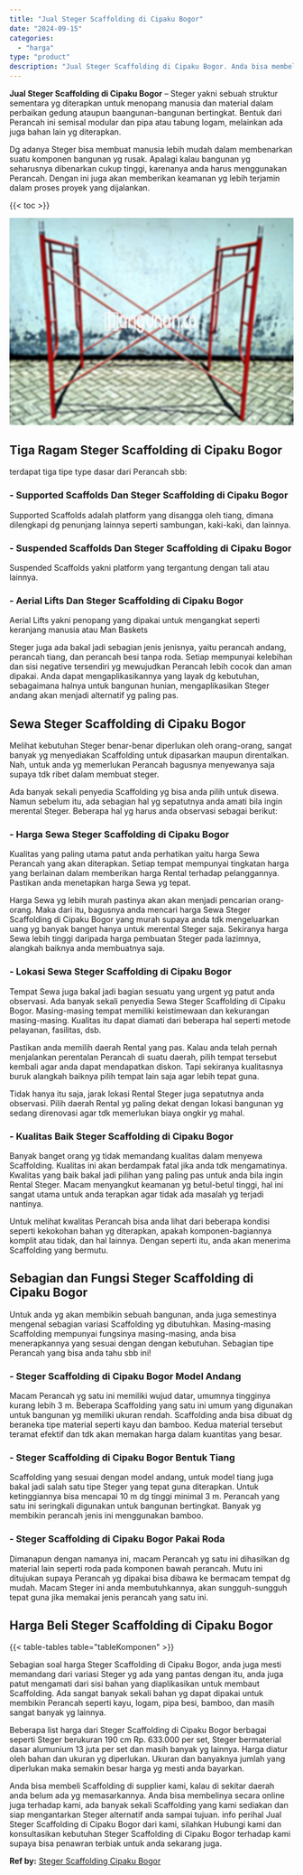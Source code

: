 ```yaml
---
title: "Jual Steger Scaffolding di Cipaku Bogor"
date: "2024-09-15"
categories: 
  - "harga"
type: "product"
description: "Jual Steger Scaffolding di Cipaku Bogor. Anda bisa membeli Scaffolding di supplier kami, kalau di sekitar daerah anda belum ada yg memasarkannya. Anda bisa m..."
---
```


**Jual Steger Scaffolding di Cipaku Bogor** – Steger yakni sebuah struktur sementara yg diterapkan untuk menopang manusia dan material dalam perbaikan gedung ataupun baangunan-bangunan bertingkat. Bentuk dari Perancah ini semisal modular dan pipa atau tabung logam, melainkan ada juga bahan lain yg diterapkan.

Dg adanya Steger bisa membuat manusia lebih mudah dalam membenarkan suatu komponen bangunan yg rusak. Apalagi kalau bangunan yg seharusnya dibenarkan cukup tinggi, karenanya anda harus menggunakan Perancah. Dengan ini juga akan memberikan keamanan yg lebih terjamin dalam proses proyek yang dijalankan.

{{< toc >}}

![Jual Steger Scaffolding di Cipaku Bogor](/images/sewa-scaffolding-steger-01.png)

## Tiga Ragam Steger Scaffolding di Cipaku Bogor

terdapat tiga tipe type dasar dari Perancah sbb:

### \- Supported Scaffolds Dan Steger Scaffolding di Cipaku Bogor

Supported Scaffolds adalah platform yang disangga oleh tiang, dimana dilengkapi dg penunjang lainnya seperti sambungan, kaki-kaki, dan lainnya.

### \- Suspended Scaffolds Dan Steger Scaffolding di Cipaku Bogor

Suspended Scaffolds yakni platform yang tergantung dengan tali atau lainnya.

### \- Aerial Lifts Dan Steger Scaffolding di Cipaku Bogor

Aerial Lifts yakni penopang yang dipakai untuk mengangkat seperti keranjang manusia atau Man Baskets

Steger juga ada bakal jadi sebagian jenis jenisnya, yaitu perancah andang, perancah tiang, dan perancah besi tanpa roda. Setiap mempunyai kelebihan dan sisi negative tersendiri yg mewujudkan Perancah lebih cocok dan aman dipakai. Anda dapat mengaplikasikannya yang layak dg kebutuhan, sebagaimana halnya untuk bangunan hunian, mengaplikasikan Steger andang akan menjadi alternatif yg paling pas.

## Sewa Steger Scaffolding di Cipaku Bogor

Melihat kebutuhan Steger benar-benar diperlukan oleh orang-orang, sangat banyak yg menyediakan Scaffolding untuk dipasarkan maupun direntalkan. Nah, untuk anda yg memerlukan Perancah bagusnya menyewanya saja supaya tdk ribet dalam membuat steger.

Ada banyak sekali penyedia Scaffolding yg bisa anda pilih untuk disewa. Namun sebelum itu, ada sebagian hal yg sepatutnya anda amati bila ingin merental Steger. Beberapa hal yg harus anda observasi sebagai berikut:

### \- Harga Sewa Steger Scaffolding di Cipaku Bogor

Kualitas yang paling utama patut anda perhatikan yaitu harga Sewa Perancah yang akan diterapkan. Setiap tempat mempunyai tingkatan harga yang berlainan dalam memberikan harga Rental terhadap pelanggannya. Pastikan anda menetapkan harga Sewa yg tepat.

Harga Sewa yg lebih murah pastinya akan akan menjadi pencarian orang-orang. Maka dari itu, bagusnya anda mencari harga Sewa Steger Scaffolding di Cipaku Bogor yang murah supaya anda tdk mengeluarkan uang yg banyak banget hanya untuk merental Steger saja. Sekiranya harga Sewa lebih tinggi daripada harga pembuatan Steger pada lazimnya, alangkah baiknya anda membuatnya saja.

### \- Lokasi Sewa Steger Scaffolding di Cipaku Bogor

Tempat Sewa juga bakal jadi bagian sesuatu yang urgent yg patut anda observasi. Ada banyak sekali penyedia Sewa Steger Scaffolding di Cipaku Bogor. Masing-masing tempat memiliki keistimewaan dan kekurangan masing-masing. Kualitas itu dapat diamati dari beberapa hal seperti metode pelayanan, fasilitas, dsb.

Pastikan anda memilih daerah Rental yang pas. Kalau anda telah pernah menjalankan perentalan Perancah di suatu daerah, pilih tempat tersebut kembali agar anda dapat mendapatkan diskon. Tapi sekiranya kualitasnya buruk alangkah baiknya pilih tempat lain saja agar lebih tepat guna.

Tidak hanya itu saja, jarak lokasi Rental Steger juga sepatutnya anda observasi. Pilih daerah Rental yg paling dekat dengan lokasi bangunan yg sedang direnovasi agar tdk memerlukan biaya ongkir yg mahal.

### \- Kualitas Baik Steger Scaffolding di Cipaku Bogor

Banyak banget orang yg tidak memandang kualitas dalam menyewa Scaffolding. Kualitas ini akan berdampak fatal jika anda tdk mengamatinya. Kwalitas yang baik bakal jadi pilihan yang paling pas untuk anda bila ingin Rental Steger. Macam menyangkut keamanan yg betul-betul tinggi, hal ini sangat utama untuk anda terapkan agar tidak ada masalah yg terjadi nantinya.

Untuk melihat kwalitas Perancah bisa anda lihat dari beberapa kondisi seperti kekokohan bahan yg diterapkan, apakah komponen-bagiannya komplit atau tidak, dan hal lainnya. Dengan seperti itu, anda akan menerima Scaffolding yang bermutu.

## Sebagian dan Fungsi Steger Scaffolding di Cipaku Bogor

Untuk anda yg akan membikin sebuah bangunan, anda juga semestinya mengenal sebagian variasi Scaffolding yg dibutuhkan. Masing-masing Scaffolding mempunyai fungsinya masing-masing, anda bisa menerapkannya yang sesuai dengan dengan kebutuhan. Sebagian tipe Perancah yang bisa anda tahu sbb ini!

### \- Steger Scaffolding di Cipaku Bogor Model Andang

Macam Perancah yg satu ini memiliki wujud datar, umumnya tingginya kurang lebih 3 m. Beberapa Scaffolding yang satu ini umum yang digunakan untuk bangunan yg memiliki ukuran rendah. Scaffolding anda bisa dibuat dg beraneka tipe material seperti kayu dan bamboo. Kedua material tersebut teramat efektif dan tdk akan memakan harga dalam kuantitas yang besar.

### \- Steger Scaffolding di Cipaku Bogor Bentuk Tiang

Scaffolding yang sesuai dengan model andang, untuk model tiang juga bakal jadi salah satu tipe Steger yang tepat guna diterapkan. Untuk ketinggiannya bisa mencapai 10 m dg tinggi minimal 3 m. Perancah yang satu ini seringkali digunakan untuk bangunan bertingkat. Banyak yg membikin perancah jenis ini menggunakan bamboo.

### \- Steger Scaffolding di Cipaku Bogor Pakai Roda

Dimanapun dengan namanya ini, macam Perancah yg satu ini dihasilkan dg material lain seperti roda pada komponen bawah perancah. Mutu ini ditujukan supaya Perancah yg dipakai bisa dibawa ke bermacam tempat dg mudah. Macam Steger ini anda membutuhkannya, akan sungguh-sungguh tepat guna jika memakai jenis perancah yang satu ini.

## Harga Beli Steger Scaffolding di Cipaku Bogor

{{< table-tables table="tableKomponen" >}}

Sebagian soal harga Steger Scaffolding di Cipaku Bogor, anda juga mesti memandang dari variasi Steger yg ada yang pantas dengan itu, anda juga patut mengamati dari sisi bahan yang diaplikasikan untuk membaut Scaffolding. Ada sangat banyak sekali bahan yg dapat dipakai untuk membikin Perancah seperti kayu, logam, pipa besi, bamboo, dan masih sangat banyak yg lainnya.

Beberapa list harga dari Steger Scaffolding di Cipaku Bogor berbagai seperti Steger berukuran 190 cm Rp. 633.000 per set, Steger bermaterial dasar alumunium 13 juta per set dan masih banyak yg lainnya. Harga diatur oleh bahan dan ukuran yg diperlukan. Ukuran dan banyaknya jumlah yang diperlukan maka semakin besar harga yg mesti anda bayarkan.

Anda bisa membeli Scaffolding di supplier kami, kalau di sekitar daerah anda belum ada yg memasarkannya. Anda bisa membelinya secara online juga terhadap kami, ada banyak sekali Scaffolding yang kami sediakan dan siap mengantarkan Steger alternatif anda sampai tujuan. info perihal Jual Steger Scaffolding di Cipaku Bogor dari kami, silahkan Hubungi kami dan konsultasikan kebutuhan Steger Scaffolding di Cipaku Bogor terhadap kami supaya bisa penawran terbiak untuk anda sekarang juga.

**Ref by:** [Steger Scaffolding Cipaku Bogor](https://id.wikipedia.org/wiki/Steger)
